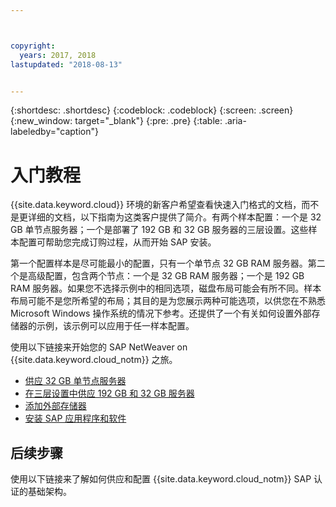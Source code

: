 ```yaml
---



copyright:
  years: 2017, 2018
lastupdated: "2018-08-13"


---
```


{:shortdesc: .shortdesc}
{:codeblock: .codeblock}
{:screen: .screen}
{:new_window: target="_blank"}
{:pre: .pre}
{:table: .aria-labeledby="caption"}

# 入门教程

{{site.data.keyword.cloud}} 环境的新客户希望查看快速入门格式的文档，而不是更详细的文档，以下指南为这类客户提供了简介。有两个样本配置：一个是 32 GB 单节点服务器；一个是部署了 192 GB 和 32 GB 服务器的三层设置。这些样本配置可帮助您完成订购过程，从而开始 SAP 安装。

第一个配置样本是尽可能最小的配置，只有一个单节点 32 GB RAM 服务器。第二个是高级配置，包含两个节点：一个是 32 GB RAM 服务器；一个是 192 GB RAM 服务器。如果您不选择示例中的相同选项，磁盘布局可能会有所不同。样本布局可能不是您所希望的布局；其目的是为您展示两种可能选项，以供您在不熟悉 Microsoft Windows 操作系统的情况下参考。还提供了一个有关如何设置外部存储器的示例，该示例可以应用于任一样本配置。

使用以下链接来开始您的 SAP NetWeaver on {{site.data.keyword.cloud_notm}} 之旅。

  * [供应 32 GB 单节点服务器](/docs/infrastructure/sap-netweaver-ms-qrg/ms-installing-32-GB-server-single-node.html)
  * [在三层设置中供应 192 GB 和 32 GB 服务器](/docs/infrastructure/sap-netweaver-ms-qrg/ms-installing-256-GB-32-GB-server-three-tier-setup.html)
  * [添加外部存储器](/docs/infrastructure/sap-netweaver-ms-qrg/ms-provisioning-external-storage-to-your-server.html)
  * [安装 SAP 应用程序和软件](/docs/infrastructure/sap-netweaver-ms-qrg/ms-installing-your-SAP-landscape.html)
  
## 后续步骤

使用以下链接来了解如何供应和配置 {{site.data.keyword.cloud_notm}} SAP 认证的基础架构。

